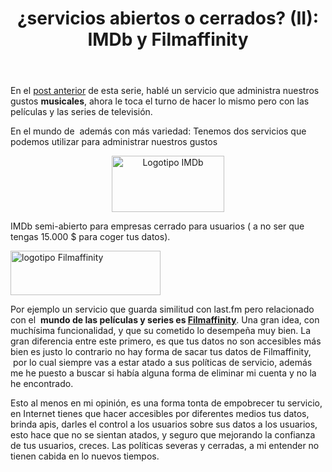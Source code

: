 ﻿---
layout: post
title: ! '¿servicios abiertos o cerrados? (II): IMDb y Filmaffinity'
tags:
- películas y series
- software
status: publish
type: post
published: true
meta:
  _edit_last: '9935192'
  jabber_published: '1308217560'
  _wpas_done_twitter: '1'
---
En el <a title="¿servicios abiertos o cerrados?(I): last.fm" href="http://robertovg.wordpress.com/2011/02/14/servicios-abiertos-o-cerrados-i-last-fm" target="_blank">post anterior</a> de esta serie, hablé un servicio que administra nuestros gustos <strong>musicales</strong>, ahora le toca el turno de hacer lo mismo pero con las películas y las series de televisión.

En el mundo de  además con más variedad: Tenemos dos servicios que podemos utilizar para administrar nuestros gustos
<p style="text-align:center;"><a href="http://robertovg.wordpress.com/2011/06/16/servicios-abiertos-o-cerrados-ii-imdb-y-filmaffinity/300px-imdb_logo_svg/" rel="attachment wp-att-103"><img class="aligncenter size-full wp-image-103" title="Logo IMDb" src="http://robertovg.files.wordpress.com/2011/02/300px-imdb_logo_svg.png" alt="Logotipo IMDb" width="180" height="90" /></a></p>
IMDb semi-abierto para empresas cerrado para usuarios ( a no ser que tengas 15.000 $ para coger tus datos).

<a href="http://robertovg.wordpress.com/2011/06/16/servicios-abiertos-o-cerrados-ii-imdb-y-filmaffinity/final_logo_stars/" rel="attachment wp-att-105"><img class="aligncenter size-full wp-image-105" title="logotipo Filmaffinity" src="http://robertovg.files.wordpress.com/2011/02/final_logo_stars.gif" alt="logotipo Filmaffinity" width="240" height="71" /></a>

Por ejemplo un servicio que guarda similitud con last.fm pero relacionado con el  <strong>mundo de las películas y series es <a title="Filmaffinity" href="http://filmaffinity.com/" target="_blank">Filmaffinity</a></strong>. Una gran idea, con muchísima funcionalidad, y que su cometido lo desempeña muy bien. La gran diferencia entre este primero, es que tus datos no son accesibles más bien es justo lo contrario no hay forma de sacar tus datos de Filmaffinity,  por lo cual siempre vas a estar atado a sus políticas de servicio, además me he puesto a buscar si había alguna forma de eliminar mi cuenta y no la he encontrado.

Esto al menos en mi opinión, es una forma tonta de empobrecer tu servicio, en Internet tienes que hacer accesibles por diferentes medios tus datos, brinda apis, darles el control a los usuarios sobre sus datos a los usuarios, esto hace que no se sientan atados, y seguro que mejorando la confianza de tus usuarios, creces. Las políticas severas y cerradas, a mi entender no tienen cabida en lo nuevos tiempos.

&nbsp;
